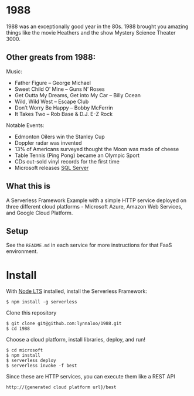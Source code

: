 # 1988

1988 was an exceptionally good year in the 80s. 1988 brought you amazing things like the movie Heathers and the show Mystery Science Theater 3000.

## Other greats from 1988:

Music:

* Father Figure – George Michael
* Sweet Child O’ Mine – Guns N’ Roses
* Get Outta My Dreams, Get into My Car – Billy Ocean
* Wild, Wild West – Escape Club
* Don’t Worry Be Happy – Bobby McFerrin
* It Takes Two – Rob Base & D.J. E-Z Rock

Notable Events:
* Edmonton Oilers win the Stanley Cup
* Doppler radar was invented
* 13% of Americans surveyed thought the Moon was made of cheese
* Table Tennis (Ping Pong) became an Olympic Sport
* CDs out-sold vinyl records for the first time
* Microsoft releases [SQL Server](https://channel9.msdn.com/Series/History/The-History-of-Microsoft-1988)

## What this is

A Serverless Framework Example with a simple HTTP service deployed on three different cloud platforms - Microsoft Azure, Amazon Web Services, and Google Cloud Platform.

## Setup

See the `README.md` in each service for more instructions for that FaaS environment.

# Install

With [Node LTS](https://nodejs.org/) installed, install the Serverless Framework:

```
$ npm install -g serverless
```

Clone this repository

```
$ git clone git@github.com:lynnaloo/1988.git
$ cd 1988
```

Choose a cloud platform, install libraries, deploy, and run!

```
$ cd microsoft
$ npm install
$ serverless deploy
$ serverless invoke -f best
```

Since these are HTTP services, you can execute them like a REST API

```
http://{generated cloud platform url}/best
```


